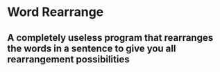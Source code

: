 # Word Rearrange 

## A completely useless program that rearranges the words in a sentence to give you all rearrangement possibilities

